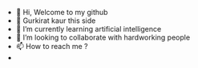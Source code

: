 - 👋 Hi, Welcome to my github
- 👀 Gurkirat kaur this side
- 🌱 I’m currently learning artificial intelligence 
- 💞️ I’m looking to collaborate with hardworking people
- 📫 How to reach me ?
- 

<!---
gurkirat0921/gurkirat0921 is a ✨ special ✨ repository because its `README.md` (this file) appears on your GitHub profile.
You can click the Preview link to take a look at your changes.
--->

